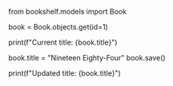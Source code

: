 from bookshelf.models import Book

 <!-- Retrieve the book to update -->
book = Book.objects.get(id=1)

 <!-- Display current title -->
print(f"Current title: {book.title}")

 <!-- Update the title -->
book.title = "Nineteen Eighty-Four"
book.save()

 <!-- Verify the update -->
print(f"Updated title: {book.title}")